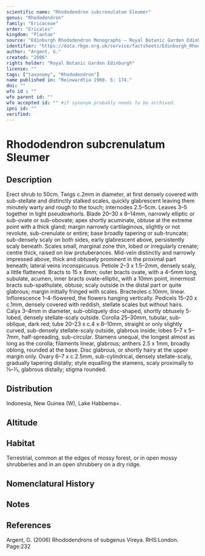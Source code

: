 ```yaml
---
scientific name: "Rhododendron subcrenulatum Sleumer"
genus: "Rhododendron"
family: "Ericaceae"
order: "Ericales"
kingdom: "Plantae"
source: "Edinburgh Rhododendron Monographs – Royal Botanic Garden Edinburgh"
identifier: "https://data.rbge.org.uk/service/factsheets/Edinburgh_Rhododendron_Monographs.xhtml"
author: "Argent, G."
created: "2006"
rights holder: "Royal Botanic Garden Edinburgh"
license: ""
tags: ["taxonomy", "Rhododendron"]
name published in: "Reinwardtia 1960. 5: 174."
doi: ""
wfo id : ""
wfo parent id: ""
wfo accepted id: "" #if synonym probably needs to be archived.                      
ipni id: ""
verified:
---
```


                       

# Rhododendron subcrenulatum Sleumer

## Description
Erect shrub to 50cm. Twigs c.2mm in diameter, at first densely covered with sub-stellate and distinctly stalked scales, quickly glabrescent leaving them minutely warty and rough to the touch; internodes 2.5–5cm. Leaves 3–5 together in tight pseudowhorls. Blade 20–30 x 8–14mm, narrowly elliptic or sub-ovate or sub-obovate; apex shortly acuminate, obtuse at the extreme point with a thick gland; margin narrowly cartilaginous, slightly or not revolute, sub-crenulate or entire; base broadly tapering or sub-truncate; sub-densely scaly on both sides, early glabrescent above, persistently scaly beneath. Scales small, marginal zone thin, lobed or irregularly crenate; centre thick, raised on low protuberances. Mid-vein distinctly and narrowly impressed above, thick and obtusely prominent in the proximal part beneath; lateral veins inconspicuous. Petiole 2–3 x 1.5–2mm, densely scaly, a little flattened. Bracts to 15 x 8mm; outer bracts ovate, with a 4–5mm long, subulate, acumen, inner bracts ovate-elliptic, with a 10mm point, innermost bracts sub-spathulate, obtuse; scaly outside in the distal part or quite glabrous; margin initially fringed with scales. Bracteoles c.10mm, linear. Inflorescence 1–4-flowered, the flowers hanging vertically. Pedicels 15–20 x c.1mm, densely covered with reddish, stellate scales but without hairs. Calyx 3–4mm in diameter, sub-obliquely disc-shaped, shortly obtusely 5-lobed, densely stellate-scaly outside. Corolla 25–30mm, tubular, sub-oblique, dark red; tube 20–23 x c.4 x 8–10mm, straight or only slightly curved, sub-densely stellate-scaly outside, glabrous inside; lobes 5–7 x 5–7mm, half-spreading, sub-circular. Stamens unequal, the longest almost as long as the corolla; filaments linear, glabrous; anthers 2.5 x 1mm, broadly oblong, rounded at the base. Disc glabrous, or shortly hairy at the upper margin only. Ovary 6–7 x c.2.5mm, sub-cylindrical, densely stellate-scaly, gradually tapering distally; style equalling the stamens, scaly proximally to 1⁄5–1⁄3, glabrous distally; stigma rounded.

## Distribution
Indonesia, New Guinea (W), Lake Habbema=.

## Altitude


## Habitat
Terrestrial, common at the edges of mossy forest, or in open mossy shrubberies and in an open shrubbery on a dry ridge.

## Nomenclatural History

                       
## Notes


## References

Argent, G. (2006) Rhododendrons of subgenus Vireya. RHS:London. Page:232
